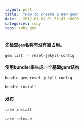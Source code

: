```yaml
---
layout: post
title:  "How to create a new gem"
date:   2012-01-01 01:35:47 +0800
categories: ruby
tags: ruby gem
---
```



#### 先检查`gem`名称有没有被占用。

```bash
gem list -r reset-jekyll-config
```

#### 使用bundler来生成一个基础gem结构

```bash
bundle gem reset-jekyll-config

bundle install
```

#### 发布

```bash
rake install

rake release
```

